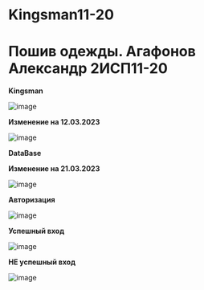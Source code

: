 # Kingsman11-20


<h1> Пошив одежды. Агафонов Александр 2ИСП11-20 </h1>


<b> Kingsman </b>

![image](https://user-images.githubusercontent.com/93195326/224111618-68f7e7d6-900c-48fc-8f4e-6750ec792f53.png)


<b> Изменение на 12.03.2023 </b>


![image](https://user-images.githubusercontent.com/93195326/224715321-120d0109-f5b0-4f35-a006-712b08170eea.png)


<b> DataBase </b>


<b> Изменение на 21.03.2023 </b>


![image](https://user-images.githubusercontent.com/93195326/226739473-51654e32-4bf0-483f-a852-bc3ebfeca77c.png)


<b> Авторизация </b>

![image](https://user-images.githubusercontent.com/93195326/228058008-5d62c406-5722-4136-ae53-42fc544b3ba1.png)

<b> Успешный вход </b>

![image](https://user-images.githubusercontent.com/93195326/228058358-bbe414bb-dc72-44d5-b18b-d137e7519bb8.png)

<b> НЕ успешный вход </b>


![image](https://user-images.githubusercontent.com/93195326/228058309-1800e68b-1ab4-46f9-8902-83442cdcb831.png)

